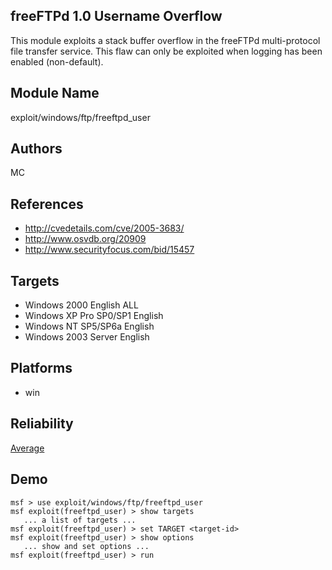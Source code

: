 ## freeFTPd 1.0 Username Overflow

This module exploits a stack buffer overflow in the freeFTPd 
multi-protocol file transfer service. This flaw can only be 
exploited when logging has been enabled (non-default).


## Module Name
exploit/windows/ftp/freeftpd_user

## Authors
MC


## References
* http://cvedetails.com/cve/2005-3683/
* http://www.osvdb.org/20909
* http://www.securityfocus.com/bid/15457



## Targets
* Windows 2000 English ALL
* Windows XP Pro SP0/SP1 English
* Windows NT SP5/SP6a English
* Windows 2003 Server English


## Platforms
* win

## Reliability
[Average](https://github.com/rapid7/metasploit-framework/wiki/Exploit-Ranking)

## Demo

```
msf > use exploit/windows/ftp/freeftpd_user
msf exploit(freeftpd_user) > show targets
   ... a list of targets ...
msf exploit(freeftpd_user) > set TARGET <target-id>
msf exploit(freeftpd_user) > show options
   ... show and set options ...
msf exploit(freeftpd_user) > run
```
    
    